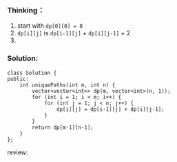 ### Thinking：
1. start with `dp[0][0] = 0`
2. `dp[i][j]` is `dp[i-1][j]` + `dp[i][j-1]` + 2
3. 
 
### Solution:

```
class Solution {
public:
    int uniquePaths(int m, int n) {
		vector<vector<int>> dp(m, vector<int>(n, 1));
		for (int i = 1; i < m; i++) {
			for (int j = 1; j < n; j++) {
				dp[i][j] = dp[i-1][j] + dp[i][j-1];
			}
		}
		return dp[m-1][n-1];
    }
};
```

review: